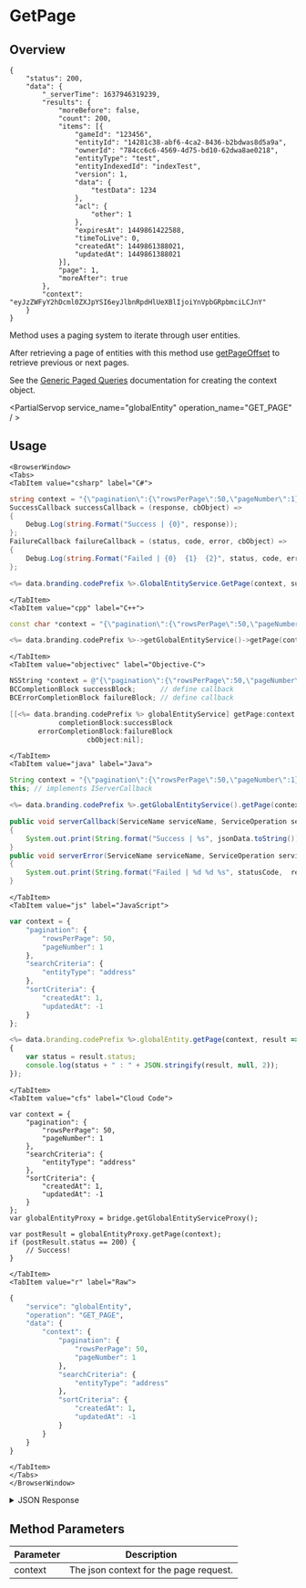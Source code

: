 # GetPage
## Overview
```json-doc
{
	"status": 200,
	"data": {
		"_serverTime": 1637946319239,
		"results": {
			"moreBefore": false,
			"count": 200,
			"items": [{
				"gameId": "123456",
				"entityId": "14281c38-abf6-4ca2-8436-b2bdwas8d5a9a",
				"ownerId": "784cc6c6-4569-4d75-bd10-62dwa8ae0218",
				"entityType": "test",
				"entityIndexedId": "indexTest",
				"version": 1,
				"data": {
					"testData": 1234
				},
				"acl": {
					"other": 1
				},
				"expiresAt": 1449861422588,
				"timeToLive": 0,
				"createdAt": 1449861388021,
				"updatedAt": 1449861388021
			}],
			"page": 1,
			"moreAfter": true
		},
		"context": "eyJzZWFyY2hDcml0ZXJpYSI6eyJlbnRpdHlUeXBlIjoiYnVpbGRpbmciLCJnY"
	}
}
```

Method uses a paging system to iterate through user entities.

After retrieving a page of entities with this method use [getPageOffset](/api/capi/globalentity/getpageoffset) to retrieve previous or next pages.

See the [Generic Paged Queries](/api/appendix/genericpagedqueries) documentation for creating the context object.

<PartialServop service_name="globalEntity" operation_name="GET_PAGE" / >

## Usage

```mdx-code-block
<BrowserWindow>
<Tabs>
<TabItem value="csharp" label="C#">
```

```csharp
string context = "{\"pagination\":{\"rowsPerPage\":50,\"pageNumber\":1},\"searchCriteria\":{\"entityType\":\"address\"},\"sortCriteria\":{\"createdAt\":1,\"updatedAt\":-1}}";
SuccessCallback successCallback = (response, cbObject) =>
{
    Debug.Log(string.Format("Success | {0}", response));
};
FailureCallback failureCallback = (status, code, error, cbObject) =>
{
    Debug.Log(string.Format("Failed | {0}  {1}  {2}", status, code, error));
};

<%= data.branding.codePrefix %>.GlobalEntityService.GetPage(context, successCallback, failureCallback);
```

```mdx-code-block
</TabItem>
<TabItem value="cpp" label="C++">
```

```cpp
const char *context = "{\"pagination\":{\"rowsPerPage\":50,\"pageNumber\":1},\"searchCriteria\":{\"entityType\":\"address\"},\"sortCriteria\":{\"createdAt\":1,\"updatedAt\":-1}}";

<%= data.branding.codePrefix %>->getGlobalEntityService()->getPage(context, this);
```

```mdx-code-block
</TabItem>
<TabItem value="objectivec" label="Objective-C">
```

```objectivec
NSString *context = @"{\"pagination\":{\"rowsPerPage\":50,\"pageNumber\":1},\"searchCriteria\":{\"entityType\":\"address\"},\"sortCriteria\":{\"createdAt\":1,\"updatedAt\":-1}}";
BCCompletionBlock successBlock;      // define callback
BCErrorCompletionBlock failureBlock; // define callback

[[<%= data.branding.codePrefix %> globalEntityService] getPage:context
            completionBlock:successBlock
       errorCompletionBlock:failureBlock
                   cbObject:nil];
```

```mdx-code-block
</TabItem>
<TabItem value="java" label="Java">
```

```java
String context = "{\"pagination\":{\"rowsPerPage\":50,\"pageNumber\":1},\"searchCriteria\":{\"entityType\":\"address\"},\"sortCriteria\":{\"createdAt\":1,\"updatedAt\":-1}}";
this; // implements IServerCallback

<%= data.branding.codePrefix %>.getGlobalEntityService().getPage(context, this);

public void serverCallback(ServiceName serviceName, ServiceOperation serviceOperation, JSONObject jsonData)
{
    System.out.print(String.format("Success | %s", jsonData.toString()));
}
public void serverError(ServiceName serviceName, ServiceOperation serviceOperation, int statusCode, int reasonCode, String jsonError)
{
    System.out.print(String.format("Failed | %d %d %s", statusCode,  reasonCode, jsonError.toString()));
}
```

```mdx-code-block
</TabItem>
<TabItem value="js" label="JavaScript">
```

```javascript
var context = {
    "pagination": {
        "rowsPerPage": 50,
        "pageNumber": 1
    },
    "searchCriteria": {
        "entityType": "address"
    },
    "sortCriteria": {
        "createdAt": 1,
        "updatedAt": -1
    }
};

<%= data.branding.codePrefix %>.globalEntity.getPage(context, result =>
{
	var status = result.status;
	console.log(status + " : " + JSON.stringify(result, null, 2));
});
```

```mdx-code-block
</TabItem>
<TabItem value="cfs" label="Cloud Code">
```

```cfscript
var context = {
    "pagination": {
        "rowsPerPage": 50,
        "pageNumber": 1
    },
    "searchCriteria": {
        "entityType": "address"
    },
    "sortCriteria": {
        "createdAt": 1,
        "updatedAt": -1
    }
};
var globalEntityProxy = bridge.getGlobalEntityServiceProxy();

var postResult = globalEntityProxy.getPage(context);
if (postResult.status == 200) {
    // Success!
}
```

```mdx-code-block
</TabItem>
<TabItem value="r" label="Raw">
```

```r
{
	"service": "globalEntity",
	"operation": "GET_PAGE",
	"data": {
		"context": {
			"pagination": {
				"rowsPerPage": 50,
				"pageNumber": 1
			},
			"searchCriteria": {
				"entityType": "address"
			},
			"sortCriteria": {
				"createdAt": 1,
				"updatedAt": -1
			}
		}
	}
}
```

```mdx-code-block
</TabItem>
</Tabs>
</BrowserWindow>
```

<details>
<summary>JSON Response</summary>

```json
// Context example
{
    "pagination": {
        "rowsPerPage": 50,
        "pageNumber": 1
    },
    "searchCriteria": {
        "entityType": "address"
    },
    "sortCriteria": {
        "createdAt": 1,
        "updatedAt": -1
    }
}
```
</details>

## Method Parameters
Parameter | Description
--------- | -----------
context | The json context for the page request.


